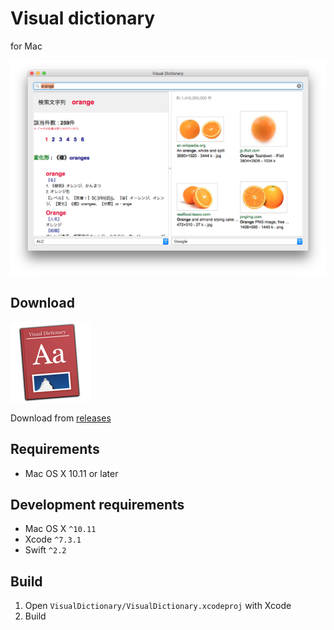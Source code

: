 # Visual dictionary

for Mac

![screen shot](docs/images/screenshot.png)

## Download

<img src="VisualDictionary/VisualDictionary/Assets.xcassets/AppIcon.appiconset/icon_256x256.png" width="128" height="128" alt="icon">

Download from [releases](https://github.com/knt5/visual-dictionary-mac/releases)

## Requirements

- Mac OS X 10.11 or later

## Development requirements

- Mac OS X ```^10.11```
- Xcode ```^7.3.1```
- Swift ```^2.2```

## Build

1. Open ```VisualDictionary/VisualDictionary.xcodeproj``` with Xcode
2. Build
